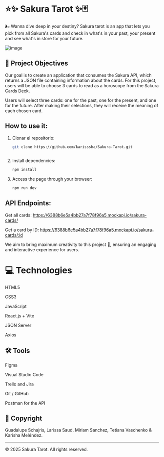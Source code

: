 # ⭐✨ Sakura Tarot ✨🃏

🌬️ Wanna dive deep in your destiny? Sakura tarot is an app that lets you pick from all Sakura's cards and check in what's in your past, your present and see what's in store for your future.

 ![image](https://github.com/user-attachments/assets/bb215945-e328-48cb-8a1d-b517ea791822)


## 🌟 Project Objectives

Our goal is to create an application that consumes the Sakura API, which returns a JSON file containing information about the cards. For this project, users will be able to choose 3 cards to read as a horoscope from the Sakura Cards Deck.

Users will select three cards: one for the past, one for the present, and one for the future. After making their selections, they will receive the meaning of each chosen card.

## How to use it:

1. Clonar el repositorio:
   ```bash
   git clone https://github.com/karisssha/Sakura-Tarot.git
  
   ```
2. Install dependencies:
   ```bash
   npm install
   ```
   
3. Access the page through your browser:
   ```bash
   npm run dev


## API Endpoints:

Get all cards: https://6388b6e5a4bb27a7f78f96a5.mockapi.io/sakura-cards/

Get a card by ID: https://6388b6e5a4bb27a7f78f96a5.mockapi.io/sakura-cards/:id

We aim to bring maximum creativity to this project 💪, ensuring an engaging and interactive experience for users.

# 💻 Technologies

HTML5

CSS3

JavaScript

React.js + Vite

JSON Server

Axios

## 🛠 Tools

Figma

Visual Studio Code

Trello and Jira

Git / GitHub

Postman for the API

## 📜 Copyright

Guadalupe Schajris, Larissa Saud, Miriam Sanchez, Tetiana Vaschenko & Karisha Meléndez.

---
© 2025 Sakura Tarot. All rights reserved.
